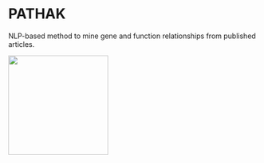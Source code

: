 # PATHAK
NLP-based method to mine gene and function relationships from published articles.


<div>
<img src="[https://www.johnsnowlabs.com/wp-content/uploads/2019/07/johnsnowlabs_logo.png](https://nilesh-iiita.github.io/PATHAK/_static/PATHAK.png)" width="200"/>
</div>
